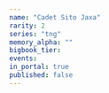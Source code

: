 ```yaml
---
name: "Cadet Sito Jaxa"
rarity: 2
series: "tng"
memory_alpha: ""
bigbook_tier:
events:
in_portal: true
published: false
---
```

